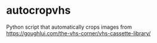 # autocropvhs
Python script that automatically crops images from https://goughlui.com/the-vhs-corner/vhs-cassette-library/
